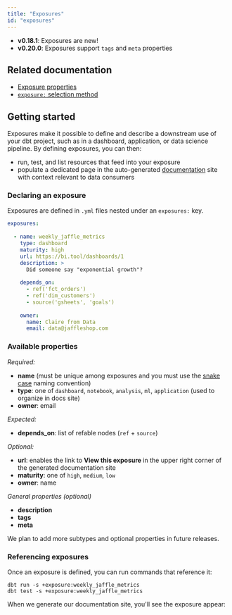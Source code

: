```yaml
---
title: "Exposures"
id: "exposures"
---
```


<Changelog>

* **v0.18.1**: Exposures are new!
* **v0.20.0**: Exposures support `tags` and `meta` properties

</Changelog>

## Related documentation
* [Exposure properties](exposure-properties)
* [`exposure:` selection method](node-selection/methods#the-exposure-method)

## Getting started

Exposures make it possible to define and describe a downstream use of your dbt project, such as in a dashboard, application, or data science pipeline. By defining exposures, you can then:
- run, test, and list resources that feed into your exposure
- populate a dedicated page in the auto-generated [documentation](documentation) site with context relevant to data consumers

### Declaring an exposure

Exposures are defined in `.yml` files nested under an `exposures:` key.

<File name='models/<filename>.yml'>

```yaml
exposures:
  
  - name: weekly_jaffle_metrics
    type: dashboard
    maturity: high
    url: https://bi.tool/dashboards/1
    description: >
      Did someone say "exponential growth"?
    
    depends_on:
      - ref('fct_orders')
      - ref('dim_customers')
      - source('gsheets', 'goals')
      
    owner:
      name: Claire from Data
      email: data@jaffleshop.com
```

</File>

### Available properties

_Required:_
- **name** (must be unique among exposures and you must use the [snake case](https://en.wikipedia.org/wiki/Snake_case) naming convention)
- **type**: one of `dashboard`, `notebook`, `analysis`, `ml`, `application` (used to organize in docs site)
- **owner**: email

_Expected:_
- **depends_on**: list of refable nodes (`ref` + `source`)

_Optional:_
- **url**:  enables the link to **View this exposure** in the upper right corner of the generated documentation site
- **maturity**: one of `high`, `medium`, `low`
- **owner**: name

_General properties (optional)_
- **description**
- **tags**
- **meta**

We plan to add more subtypes and optional properties in future releases.

### Referencing exposures

Once an exposure is defined, you can run commands that reference it:
```
dbt run -s +exposure:weekly_jaffle_metrics
dbt test -s +exposure:weekly_jaffle_metrics
```

When we generate our documentation site, you'll see the exposure appear:

<Lightbox src="/img/docs/building-a-dbt-project/dbt-docs-exposures.png" title="Dedicated page in dbt-docs for each exposure"/>
<Lightbox src="/img/docs/building-a-dbt-project/dag-exposures.png" title="Exposures appear as orange-y nodes in the DAG"/>
